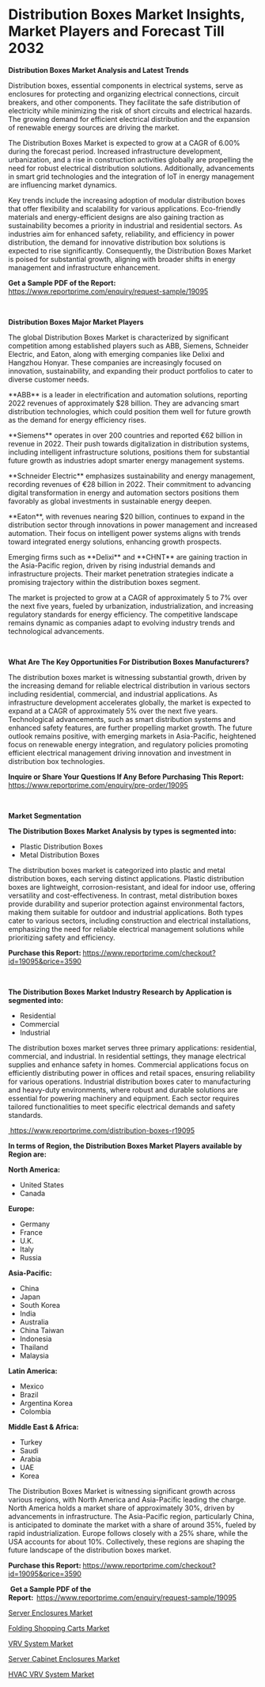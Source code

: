 <p><h1>Distribution Boxes Market Insights, Market Players and Forecast Till 2032</h1></p><p><strong>Distribution Boxes Market Analysis and Latest Trends</strong></p>
<p><p>Distribution boxes, essential components in electrical systems, serve as enclosures for protecting and organizing electrical connections, circuit breakers, and other components. They facilitate the safe distribution of electricity while minimizing the risk of short circuits and electrical hazards. The growing demand for efficient electrical distribution and the expansion of renewable energy sources are driving the market.</p><p>The Distribution Boxes Market is expected to grow at a CAGR of 6.00% during the forecast period. Increased infrastructure development, urbanization, and a rise in construction activities globally are propelling the need for robust electrical distribution solutions. Additionally, advancements in smart grid technologies and the integration of IoT in energy management are influencing market dynamics.</p><p>Key trends include the increasing adoption of modular distribution boxes that offer flexibility and scalability for various applications. Eco-friendly materials and energy-efficient designs are also gaining traction as sustainability becomes a priority in industrial and residential sectors. As industries aim for enhanced safety, reliability, and efficiency in power distribution, the demand for innovative distribution box solutions is expected to rise significantly. Consequently, the Distribution Boxes Market is poised for substantial growth, aligning with broader shifts in energy management and infrastructure enhancement.</p></p>
<p><strong>Get a Sample PDF of the Report:&nbsp;</strong> <a href="https://www.reportprime.com/enquiry/request-sample/19095?utm_campaign=1117&utm_medium=2&utm_source=Github&utm_content=ia&utm_term=19032025&utm_id=distribution-boxes">https://www.reportprime.com/enquiry/request-sample/19095</a></p>
<p>&nbsp;</p>
<p><strong>Distribution Boxes Major Market Players</strong></p>
<p><p>The global Distribution Boxes Market is characterized by significant competition among established players such as ABB, Siemens, Schneider Electric, and Eaton, along with emerging companies like Delixi and Hangzhou Honyar. These companies are increasingly focused on innovation, sustainability, and expanding their product portfolios to cater to diverse customer needs.</p><p>**ABB** is a leader in electrification and automation solutions, reporting 2022 revenues of approximately $28 billion. They are advancing smart distribution technologies, which could position them well for future growth as the demand for energy efficiency rises.</p><p>**Siemens** operates in over 200 countries and reported €62 billion in revenue in 2022. Their push towards digitalization in distribution systems, including intelligent infrastructure solutions, positions them for substantial future growth as industries adopt smarter energy management systems.</p><p>**Schneider Electric** emphasizes sustainability and energy management, recording revenues of €28 billion in 2022. Their commitment to advancing digital transformation in energy and automation sectors positions them favorably as global investments in sustainable energy deepen.</p><p>**Eaton**, with revenues nearing $20 billion, continues to expand in the distribution sector through innovations in power management and increased automation. Their focus on intelligent power systems aligns with trends toward integrated energy solutions, enhancing growth prospects.</p><p>Emerging firms such as **Delixi** and **CHNT** are gaining traction in the Asia-Pacific region, driven by rising industrial demands and infrastructure projects. Their market penetration strategies indicate a promising trajectory within the distribution boxes segment.</p><p>The market is projected to grow at a CAGR of approximately 5 to 7% over the next five years, fueled by urbanization, industrialization, and increasing regulatory standards for energy efficiency. The competitive landscape remains dynamic as companies adapt to evolving industry trends and technological advancements.</p></p>
<p>&nbsp;</p>
<p><strong>What Are The Key Opportunities For Distribution Boxes Manufacturers?</strong></p>
<p><p>The distribution boxes market is witnessing substantial growth, driven by the increasing demand for reliable electrical distribution in various sectors including residential, commercial, and industrial applications. As infrastructure development accelerates globally, the market is expected to expand at a CAGR of approximately 5% over the next five years. Technological advancements, such as smart distribution systems and enhanced safety features, are further propelling market growth. The future outlook remains positive, with emerging markets in Asia-Pacific, heightened focus on renewable energy integration, and regulatory policies promoting efficient electrical management driving innovation and investment in distribution box technologies.</p></p>
<p><strong>Inquire or Share Your Questions If Any Before Purchasing This Report:</strong> <a href="https://www.reportprime.com/enquiry/pre-order/19095?utm_campaign=1117&utm_medium=2&utm_source=Github&utm_content=ia&utm_term=19032025&utm_id=distribution-boxes">https://www.reportprime.com/enquiry/pre-order/19095</a></p>
<p>&nbsp;</p>
<p><strong>Market Segmentation</strong></p>
<p><strong>The Distribution Boxes Market Analysis by types is segmented into:</strong></p>
<p><ul><li>Plastic Distribution Boxes</li><li>Metal Distribution Boxes</li></ul></p>
<p><p>The distribution boxes market is categorized into plastic and metal distribution boxes, each serving distinct applications. Plastic distribution boxes are lightweight, corrosion-resistant, and ideal for indoor use, offering versatility and cost-effectiveness. In contrast, metal distribution boxes provide durability and superior protection against environmental factors, making them suitable for outdoor and industrial applications. Both types cater to various sectors, including construction and electrical installations, emphasizing the need for reliable electrical management solutions while prioritizing safety and efficiency.</p></p>
<p><strong>Purchase this Report:&nbsp;</strong><a href="https://www.reportprime.com/checkout?id=19095&price=3590&utm_campaign=1117&utm_medium=2&utm_source=Github&utm_content=ia&utm_term=19032025&utm_id=distribution-boxes">https://www.reportprime.com/checkout?id=19095&price=3590</a></p>
<p>&nbsp;</p>
<p><strong>The Distribution Boxes Market Industry Research by Application is segmented into:</strong></p>
<p><ul><li>Residential</li><li>Commercial</li><li>Industrial</li></ul></p>
<p><p>The distribution boxes market serves three primary applications: residential, commercial, and industrial. In residential settings, they manage electrical supplies and enhance safety in homes. Commercial applications focus on efficiently distributing power in offices and retail spaces, ensuring reliability for various operations. Industrial distribution boxes cater to manufacturing and heavy-duty environments, where robust and durable solutions are essential for powering machinery and equipment. Each sector requires tailored functionalities to meet specific electrical demands and safety standards.</p></p>
<p><a href="https://www.reportprime.com/distribution-boxes-r19095?utm_campaign=1117&utm_medium=2&utm_source=Github&utm_content=ia&utm_term=19032025&utm_id=distribution-boxes">&nbsp;https://www.reportprime.com/distribution-boxes-r19095</a></p>
<p><strong>In terms of Region, the Distribution Boxes Market Players available by Region are:</strong></p>
<p>
    <p> <strong> North America: </strong>
        <ul>
            <li>United States</li>
            <li>Canada</li>
        </ul>
        </p> 
    <p> <strong> Europe: </strong>
        <ul>
            <li>Germany</li>
            <li>France</li>
            <li>U.K.</li>
            <li>Italy</li>
            <li>Russia</li>
        </ul>
        </p> 
    <p> <strong> Asia-Pacific: </strong>
        <ul>
            <li>China</li>
            <li>Japan</li>
            <li>South Korea</li>
            <li>India</li>
            <li>Australia</li>
            <li>China Taiwan</li>
            <li>Indonesia</li>
            <li>Thailand</li>
            <li>Malaysia</li>
        </ul>
        </p> 
    <p> <strong> Latin America: </strong>
        <ul>
            <li>Mexico</li>
            <li>Brazil</li>
            <li>Argentina Korea</li>
            <li>Colombia</li>
        </ul>
        </p> 
    <p> <strong> Middle East & Africa: </strong>
        <ul>
            <li>Turkey</li>
            <li>Saudi</li>
            <li>Arabia</li>
            <li>UAE</li>
            <li>Korea</li>
        </ul>
    </p>
    </p>
<p><p>The Distribution Boxes Market is witnessing significant growth across various regions, with North America and Asia-Pacific leading the charge. North America holds a market share of approximately 30%, driven by advancements in infrastructure. The Asia-Pacific region, particularly China, is anticipated to dominate the market with a share of around 35%, fueled by rapid industrialization. Europe follows closely with a 25% share, while the USA accounts for about 10%. Collectively, these regions are shaping the future landscape of the distribution boxes market.</p></p>
<p><strong>Purchase this Report: </strong><a href="https://www.reportprime.com/checkout?id=19095&price=3590&utm_campaign=1117&utm_medium=2&utm_source=Github&utm_content=ia&utm_term=19032025&utm_id=distribution-boxes">https://www.reportprime.com/checkout?id=19095&price=3590</a></p>
<p>&nbsp;<strong>Get a Sample PDF of the Report:&nbsp;&nbsp;</strong><a href="https://www.reportprime.com/enquiry/request-sample/19095?utm_campaign=1117&utm_medium=2&utm_source=Github&utm_content=ia&utm_term=19032025&utm_id=distribution-boxes">https://www.reportprime.com/enquiry/request-sample/19095</a></p>
<p><strong></strong></p>
<p><p><a href="https://github.com/motosyuliq/Market-Research-Report-List-1/blob/main/server-enclosures-market.md?utm_campaign=1117&utm_medium=2&utm_source=Github&utm_content=ia&utm_term=19032025&utm_id=distribution-boxes">Server Enclosures Market</a></p><p><a href="https://github.com/spehnluenaru/Market-Research-Report-List-1/blob/main/folding-shopping-carts-market.md?utm_campaign=1117&utm_medium=2&utm_source=Github&utm_content=ia&utm_term=19032025&utm_id=distribution-boxes">Folding Shopping Carts Market</a></p><p><a href="https://github.com/ryantindyaiz/Market-Research-Report-List-1/blob/main/vrv-system-market.md?utm_campaign=1117&utm_medium=2&utm_source=Github&utm_content=ia&utm_term=19032025&utm_id=distribution-boxes">VRV System Market</a></p><p><a href="https://github.com/muskoaizahfi/Market-Research-Report-List-1/blob/main/server-cabinet-enclosures-market.md?utm_campaign=1117&utm_medium=2&utm_source=Github&utm_content=ia&utm_term=19032025&utm_id=distribution-boxes">Server Cabinet Enclosures Market</a></p><p><a href="https://github.com/thapabylers2/Market-Research-Report-List-1/blob/main/hvac-vrv-system-market.md?utm_campaign=1117&utm_medium=2&utm_source=Github&utm_content=ia&utm_term=19032025&utm_id=distribution-boxes">HVAC VRV System Market</a></p></p>